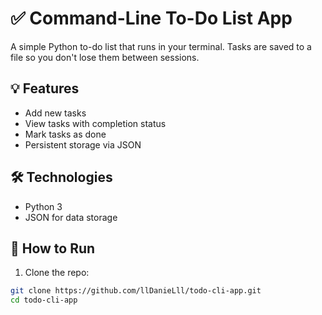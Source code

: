 # ✅ Command-Line To-Do List App

A simple Python to-do list that runs in your terminal. Tasks are saved to a file so you don't lose them between sessions.

## 💡 Features
- Add new tasks
- View tasks with completion status
- Mark tasks as done
- Persistent storage via JSON

## 🛠️ Technologies
- Python 3
- JSON for data storage

## 🚀 How to Run

1. Clone the repo:
```bash
git clone https://github.com/llDanieLll/todo-cli-app.git
cd todo-cli-app
